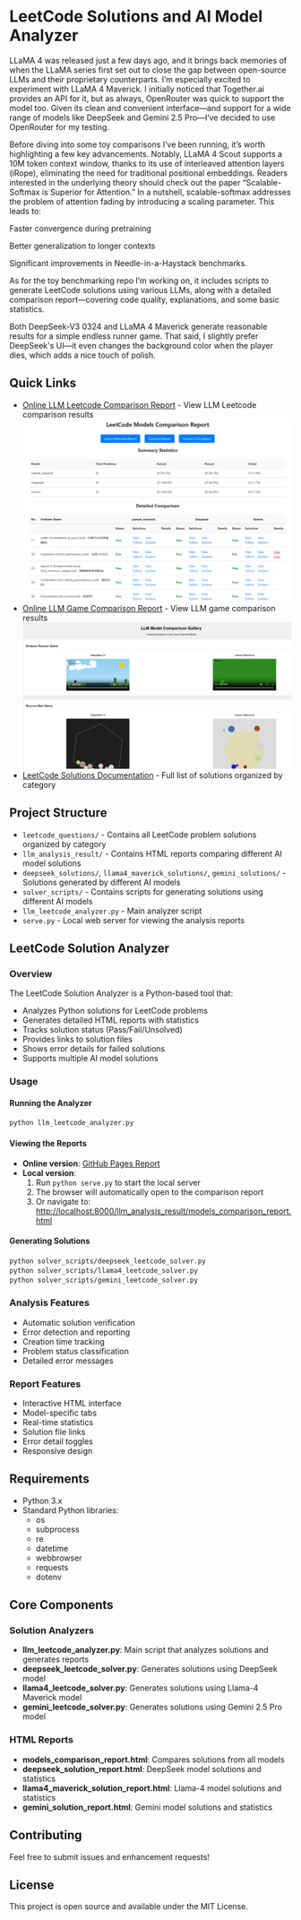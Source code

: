 # LeetCode Solutions and AI Model Analyzer

LLaMA 4 was released just a few days ago, and it brings back memories of when the LLaMA series first set out to close the gap between open-source LLMs and their proprietary counterparts. I’m especially excited to experiment with LLaMA 4 Maverick. I initially noticed that Together.ai provides an API for it, but as always, OpenRouter was quick to support the model too. Given its clean and convenient interface—and support for a wide range of models like DeepSeek and Gemini 2.5 Pro—I’ve decided to use OpenRouter for my testing.

Before diving into some toy comparisons I’ve been running, it’s worth highlighting a few key advancements. Notably, LLaMA 4 Scout supports a 10M token context window, thanks to its use of interleaved attention layers (iRope), eliminating the need for traditional positional embeddings. Readers interested in the underlying theory should check out the paper “Scalable-Softmax is Superior for Attention.” In a nutshell, scalable-softmax addresses the problem of attention fading by introducing a scaling parameter. This leads to:

Faster convergence during pretraining

Better generalization to longer contexts

Significant improvements in Needle-in-a-Haystack benchmarks.

As for the toy benchmarking repo I’m working on, it includes scripts to generate LeetCode solutions using various LLMs, along with a detailed comparison report—covering code quality, explanations, and some basic statistics.

Both DeepSeek-V3 0324 and LLaMA 4 Maverick generate reasonable results for a simple endless runner game. That said, I slightly prefer DeepSeek's UI—it even changes the background color when the player dies, which adds a nice touch of polish.

## Quick Links


- [Online LLM Leetcode Comparison Report](https://donghaozhang.github.io/Leetcode_play/llm_analysis_result/models_comparison_report.html) - View LLM Leetcode comparison results
![LeetCode Models Comparison Results](llm_analysis_result/leetcode_page.png)
- [Online LLM Game Comparison Report](https://donghaozhang.github.io/Leetcode_play/llm_game_compare/video_gallery.html) - View LLM game comparison results
![Online LLM Game Comparison Report](llm_game_compare/llm_game.png)
- [LeetCode Solutions Documentation](leetcode_questions/README.md) - Full list of solutions organized by category

## Project Structure

- `leetcode_questions/` - Contains all LeetCode problem solutions organized by category
- `llm_analysis_result/` - Contains HTML reports comparing different AI model solutions
- `deepseek_solutions/`, `llama4_maverick_solutions/`, `gemini_solutions/` - Solutions generated by different AI models
- `solver_scripts/` - Contains scripts for generating solutions using different AI models
- `llm_leetcode_analyzer.py` - Main analyzer script
- `serve.py` - Local web server for viewing the analysis reports

## LeetCode Solution Analyzer

### Overview

The LeetCode Solution Analyzer is a Python-based tool that:
- Analyzes Python solutions for LeetCode problems
- Generates detailed HTML reports with statistics
- Tracks solution status (Pass/Fail/Unsolved)
- Provides links to solution files
- Shows error details for failed solutions
- Supports multiple AI model solutions

### Usage

#### Running the Analyzer
```bash
python llm_leetcode_analyzer.py
```

#### Viewing the Reports
- **Online version**: [GitHub Pages Report](https://donghaozhang.github.io/Leetcode_play/llm_analysis_result/models_comparison_report.html)
- **Local version**:
  1. Run `python serve.py` to start the local server
  2. The browser will automatically open to the comparison report
  3. Or navigate to: [http://localhost:8000/llm_analysis_result/models_comparison_report.html](http://localhost:8000/llm_analysis_result/models_comparison_report.html)

#### Generating Solutions
```bash
python solver_scripts/deepseek_leetcode_solver.py
python solver_scripts/llama4_leetcode_solver.py
python solver_scripts/gemini_leetcode_solver.py
```

### Analysis Features
- Automatic solution verification
- Error detection and reporting
- Creation time tracking
- Problem status classification
- Detailed error messages

### Report Features
- Interactive HTML interface
- Model-specific tabs
- Real-time statistics
- Solution file links
- Error detail toggles
- Responsive design

## Requirements

- Python 3.x
- Standard Python libraries:
  - os
  - subprocess
  - re
  - datetime
  - webbrowser
  - requests
  - dotenv

## Core Components

### Solution Analyzers
- **llm_leetcode_analyzer.py**: Main script that analyzes solutions and generates reports
- **deepseek_leetcode_solver.py**: Generates solutions using DeepSeek model
- **llama4_leetcode_solver.py**: Generates solutions using Llama-4 Maverick model
- **gemini_leetcode_solver.py**: Generates solutions using Gemini 2.5 Pro model

### HTML Reports
- **models_comparison_report.html**: Compares solutions from all models
- **deepseek_solution_report.html**: DeepSeek model solutions and statistics
- **llama4_maverick_solution_report.html**: Llama-4 model solutions and statistics
- **gemini_solution_report.html**: Gemini model solutions and statistics

## Contributing

Feel free to submit issues and enhancement requests!

## License

This project is open source and available under the MIT License.
